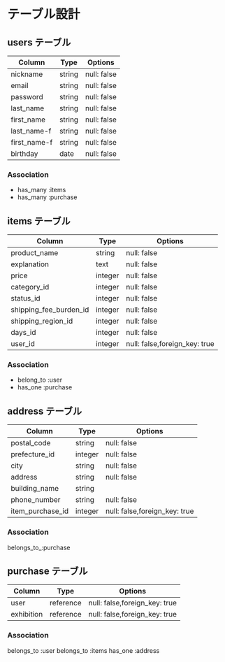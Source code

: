# テーブル設計

## users テーブル

| Column              | Type   | Options     |
| --------            | ------ | ----------- |
| nickname            | string | null: false |
| email               | string | null: false |
| password            | string | null: false |
| last_name           | string | null: false |
| first_name          | string | null: false |
| last_name-f         | string | null: false |
| first_name-f        | string | null: false |
| birthday            | date   | null: false |

### Association

- has_many :items
- has_many :purchase

## items テーブル

| Column                | Type   | Options     |
| ------                | ------ | ----------- |
| product_name          | string | null: false |
| explanation           | text   | null: false |
| price                 | integer| null: false |
| category_id           | integer| null: false |
| status_id             | integer| null: false |
| shipping_fee_burden_id| integer| null: false |
| shipping_region_id    | integer| null: false |
| days_id               | integer| null: false |
| user_id               | integer| null: false,foreign_key: true |

### Association

- belong_to :user
- has_one   :purchase

## address テーブル

| Column            | Type       | Options                      |
| ------            | ---------- | -----------                  |
| postal_code       | string     | null: false                  |
| prefecture_id     | integer    | null: false                  |
| city              | string     | null: false                  |
| address           | string     | null: false                  |
| building_name     | string     |                              |
| phone_number      | string     | null: false                  |
| item_purchase_id  | integer    | null: false,foreign_key: true|


### Association

  belongs_to_:purchase


## purchase テーブル
| Column          | Type       | Options                      |
| ------          | ---------- | -----------                  |
| user            | reference  | null: false,foreign_key: true|
| exhibition      | reference  | null: false,foreign_key: true|

### Association

  belongs_to :user
  belongs_to :items
  has_one :address